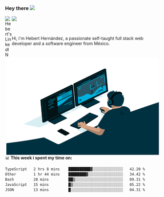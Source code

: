 ### Hey there <img src="https://media.giphy.com/media/hvRJCLFzcasrR4ia7z/giphy.gif" width="25px">
<a href="https://www.linkedin.com/in/evertcode/" target="_blank">
  <img align="left" alt="Hebert's LinkedIN" width="22px" src="https://raw.githubusercontent.com/peterthehan/peterthehan/master/assets/linkedin.svg" />
</a>

![](https://visitor-badge.glitch.me/badge?page_id=evertcode.evertcode)

<br />

Hi, i'm Hebert Hernández, a passionate self-taught full stack web developer and a software engineer from México.

<img align="right" alt="GIF" src="https://github.com/evertcode/evertcode/blob/master/code.gif?raw=true" width="500" height="320" />

📊 **This week i spent my time on:**

<!--START_SECTION:waka-->

```txt
TypeScript   2 hrs 8 mins    ██████████▓░░░░░░░░░░░░░░   42.20 %
Other        1 hr 44 mins    ████████▓░░░░░░░░░░░░░░░░   34.42 %
Bash         28 mins         ██▒░░░░░░░░░░░░░░░░░░░░░░   09.31 %
JavaScript   15 mins         █▒░░░░░░░░░░░░░░░░░░░░░░░   05.22 %
JSON         13 mins         █░░░░░░░░░░░░░░░░░░░░░░░░   04.31 %
```

<!--END_SECTION:waka-->
